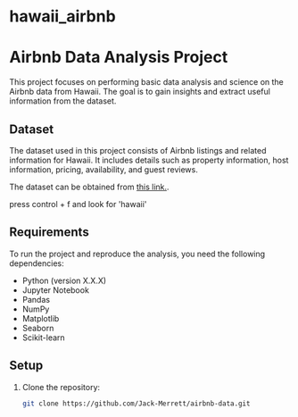 # hawaii_airbnb
# Airbnb Data Analysis Project

This project focuses on performing basic data analysis and science on the Airbnb data from Hawaii. The goal is to gain insights and extract useful information from the dataset.

## Dataset

The dataset used in this project consists of Airbnb listings and related information for Hawaii. It includes details such as property information, host information, pricing, availability, and guest reviews.

The dataset can be obtained from [this link.](http://insideairbnb.com/get-the-data/).

press control + f and look for 'hawaii'

## Requirements

To run the project and reproduce the analysis, you need the following dependencies:

- Python (version X.X.X)
- Jupyter Notebook
- Pandas
- NumPy
- Matplotlib
- Seaborn
- Scikit-learn

## Setup

1. Clone the repository:

   ```bash
   git clone https://github.com/Jack-Merrett/airbnb-data.git

